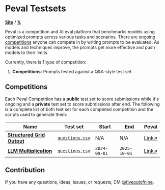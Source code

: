 # Peval Testsets

[**Site**](https://peval.io) / [**𝕏**](https://x.com/fiveoutofnine)

Peval is a competition and AI eval platform that benchmarks models using optimized prompts across various tasks and scenarios.
There are [ongoing competitions](https://peval.io) anyone can compete in by writing prompts to be evaluated.
As models and techniques improve, the prompts get more effective and push models to their limits.

Currently, there is 1 type of competition:

1. **Competitions**: Prompts tested against a Q&amp;A-style test set.

## Competitions

Each Peval Competition has a **public** test set to score submissions while it's ongoing and a **private** test set to score submissions after end.
The following is a complete list of both test set for each completed competition and the scripts used to generate them:

| Name                                                                                                           | Test set                                                                                                          | Start        | End          | Peval                                                        |
| -------------------------------------------------------------------------------------------------------------- | ----------------------------------------------------------------------------------------------------------------- | ------------ | ------------ | ------------------------------------------------------------ |
| [**Structured Grid Output**](https://github.com/fiveoutofnine/peval-testsets/tree/main/structured-grid-output) | [`questions.csv`](https://github.com/fiveoutofnine/peval-testsets/blob/main/structured-grid-output/questions.csv) | N/A          | N/A          | [Link↗](https://peval.io/competition/structured-grid-output) |
| [**LLM Multiplication**](https://github.com/fiveoutofnine/peval-testsets/tree/main/llm-multiplication)         | [`questions.csv`](https://github.com/fiveoutofnine/peval-testsets/blob/main/llm-multiplication/questions.csv)     | `2024-09-01` | `2025-10-01` | [Link↗](https://peval.io/competition/llm-multiplication)     |

## Contribution

If you have any questions, ideas, issues, or requests, DM [@fiveoutofnine](https://x.com/fiveoutofnine).
